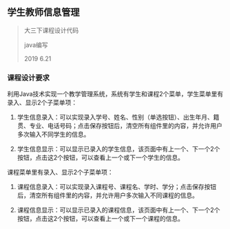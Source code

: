 ## 学生教师信息管理

> 大三下课程设计代码
>
> java编写
>
> 2019 6.21



### 课程设计要求

利用Java技术实现一个教学管理系统，系统有学生和课程2个菜单，学生菜单里有录入、显示2个子菜单项：

1. 学生信息录入：可以实现录入学号、姓名、性别（单选按钮）、出生年月、籍贯、专业、电话号码；点击保存按钮后，清空所有组件里的内容，并允许用户多次输入不同学生的信息。

2. 学生信息显示：可以显示已录入的学生信息，该页面中有上一个、下一个2个按钮，点击这2个按钮，可以查看上一个或下一个学生的信息。

 

课程菜单里有录入、显示2个子菜单项：

1. 课程信息录入：可以实现录入课程号、课程名、学时、学分；点击保存按钮后，清空所有组件里的内容，并允许用户多次输入不同课程的信息。

2. 课程信息显示：可以显示已录入的课程信息，该页面中有上一个、下一个2个按钮，点击这2个按钮，可以查看上一个或下一个课程的信息。
